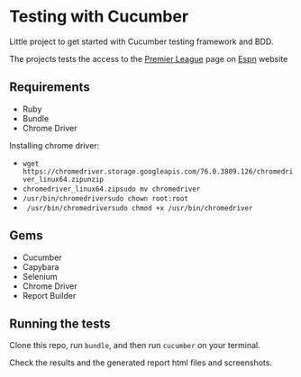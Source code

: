 # Testing with Cucumber

Little project to get started with Cucumber testing framework and BDD.

The projects tests the access to the [Premier League](https://www.espn.com.br/futebol/liga/_/nome/eng.1/premier-league) page on [Espn](https://espn.com.br/) website

## Requirements

 - Ruby
 - Bundle
 - Chrome Driver

 Installing chrome driver:

 - `wget https://chromedriver.storage.googleapis.com/76.0.3809.126/chromedriver_linux64.zipunzip`
 - `chromedriver_linux64.zipsudo mv chromedriver`
 - `/usr/bin/chromedriversudo chown root:root`
 - ` /usr/bin/chromedriversudo chmod +x /usr/bin/chromedriver`

## Gems

- Cucumber
- Capybara
- Selenium
- Chrome Driver
- Report Builder

## Running the tests

Clone this repo, run `bundle`, and then run `cucumber` on your terminal.

Check the results and the generated report html files and screenshots.





